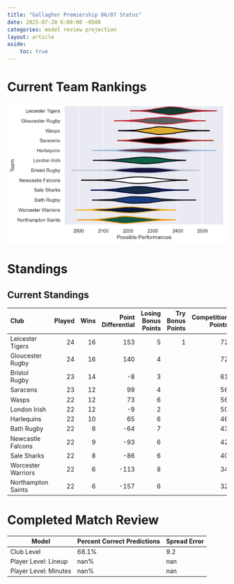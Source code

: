 ```yaml
---  
title: "Gallagher Premiership 06/07 Status"  
date: 2025-07-28 6:00:00 -0500  
categories: model review projection  
layout: article  
aside:  
    toc: true  
---
```

# Current Team Rankings


![Club Rankings](plots/rankings_Gallagher_Premiership_0607.png)
# Standings

## Current Standings


| Club               |   Played |   Wins |   Point Differential |   Losing Bonus Points |   Try Bonus Points |   Competition Points |
|:-------------------|---------:|-------:|---------------------:|----------------------:|-------------------:|---------------------:|
| Leicester Tigers   |       24 |     16 |                  153 |                     5 |                  1 |                   72 |
| Gloucester Rugby   |       24 |     16 |                  140 |                     4 |                    |                   72 |
| Bristol Rugby      |       23 |     14 |                   -8 |                     3 |                    |                   61 |
| Saracens           |       23 |     12 |                   99 |                     4 |                    |                   56 |
| Wasps              |       22 |     12 |                   73 |                     6 |                    |                   56 |
| London Irish       |       22 |     12 |                   -9 |                     2 |                    |                   50 |
| Harlequins         |       22 |     10 |                   65 |                     6 |                    |                   46 |
| Bath Rugby         |       22 |      8 |                  -64 |                     7 |                    |                   43 |
| Newcastle Falcons  |       22 |      9 |                  -93 |                     6 |                    |                   42 |
| Sale Sharks        |       22 |      8 |                  -86 |                     6 |                    |                   40 |
| Worcester Warriors |       22 |      6 |                 -113 |                     8 |                    |                   34 |
| Northampton Saints |       22 |      6 |                 -157 |                     6 |                    |                   32 |



# Completed Match Review


| Model | Percent Correct Predictions | Spread Error |
| ------ | ------ | ------ |
| Club Level | 68.1% | 9.2 |
| Player Level: Lineup | nan% | nan |
| Player Level: Minutes | nan% | nan |

